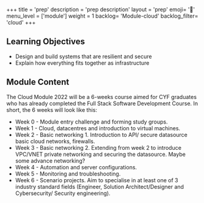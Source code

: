 +++
title = 'prep'
description = 'prep description'
layout = 'prep'
emoji= '📝'
menu_level = ['module']
weight = 1
backlog= 'Module-cloud'
backlog_filter= 'cloud'
+++

## Learning Objectives

- Design and build systems that are resilient and secure
- Explain how everything fits together as infrastructure

## Module Content

The Cloud Module 2022 will be a 6-weeks course aimed for CYF graduates who has already completed the Full Stack Software Development Course. In short, the 6 weeks will look like this:

- Week 0 - Module entry challenge and forming study groups.
- Week 1 - Cloud, datacentres and introduction to virtual machines.
- Week 2 - Basic networking 1. Introduction to API/ secure datasource basic cloud networks, firewalls.
- Week 3 - Basic networking 2. Extending from week 2 to introduce VPC/VNET private networking and securing the datasource. Maybe some advance networking?
- Week 4 - Automation and server configurations.
- Week 5 - Monitoring and troubleshooting.
- Week 6 - Scenario projects. Aim to specialise in at least one of 3 industry standard fields (Engineer, Solution Architect/Designer and Cybersecurity/ Security engineering).